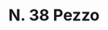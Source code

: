 ---
title: "N. 38 Pezzo"
permalink: "/edition/plant038/"
plant-name: "N. 38"
plant-number: "038"
plant-xml: "/assets/xml/plant038.xml"
plant-img1: "/assets/img/plant038_verso.jpg"
plant-img2: "/assets/img/plant038.jpg"
plant-title: "N. 38 Pezzo"
plant-wfo-link: "http://www.worldfloraonline.org/taxon/wfo-0000482527"
plant-kew-link: ""
plant-taxon-content: "Picea excelsa Lk."
layout: single-xml
---